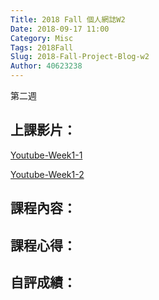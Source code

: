 ```yaml
---
Title: 2018 Fall 個人網誌W2
Date: 2018-09-17 11:00
Category: Misc
Tags: 2018Fall
Slug: 2018-Fall-Project-Blog-w2
Author: 40623238
---
```


第二週

<!-- PELICAN_END_SUMMARY -->

上課影片：
----

[Youtube-Week1-1]()

[Youtube-Week1-2]()


課程內容：
----


課程心得：
----

自評成績：
----